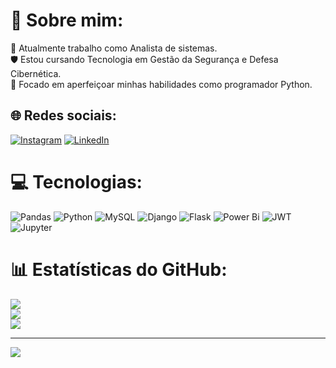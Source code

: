 # 💫 Sobre mim:
💼 Atualmente trabalho como Analista de sistemas.<br>🛡️ Estou cursando Tecnologia em Gestão da Segurança e Defesa Cibernética.<br>🐍 Focado em aperfeiçoar minhas habilidades como programador Python.<br>


## 🌐 Redes sociais:
[![Instagram](https://img.shields.io/badge/Instagram-%23E4405F.svg?logo=Instagram&logoColor=white)](https://www.instagram.com/mts.sulzbacher/) [![LinkedIn](https://img.shields.io/badge/LinkedIn-%230077B5.svg?logo=linkedin&logoColor=white)](https://www.linkedin.com/in/mateus-sulzbacher-cordeiro/) 

# 💻 Tecnologias:
![Pandas](https://img.shields.io/badge/pandas-%23150458.svg?style=for-the-badge&logo=pandas&logoColor=white) 
![Python](https://img.shields.io/badge/python-3670A0?style=for-the-badge&logo=python&logoColor=ffdd54) 
![MySQL](https://img.shields.io/badge/mysql-%2300000f.svg?style=for-the-badge&logo=mysql&logoColor=white) 
![Django](https://img.shields.io/badge/django-%23092E20.svg?style=for-the-badge&logo=django&logoColor=white) 
![Flask](https://img.shields.io/badge/flask-%23000.svg?style=for-the-badge&logo=flask&logoColor=white) 
![Power Bi](https://img.shields.io/badge/power_bi-F2C811?style=for-the-badge&logo=powerbi&logoColor=black) 
![JWT](https://img.shields.io/badge/JWT-black?style=for-the-badge&logo=JSON%20web%20tokens)
![Jupyter](https://img.shields.io/badge/Jupyter-%23F37626.svg?style=for-the-badge&logo=Jupyter&logoColor=white)


# 📊 Estatísticas do GitHub:
![](https://github-readme-stats.vercel.app/api?username=MtSulzbacher&theme=dark&hide_border=true&include_all_commits=false&count_private=false)<br/>
![](https://github-readme-streak-stats.herokuapp.com/?user=MtSulzbacher&theme=dark&hide_border=true)<br/>
![](https://github-readme-stats.vercel.app/api/top-langs/?username=MtSulzbacher&theme=dark&hide_border=true&include_all_commits=false&count_private=false&layout=compact)

---
[![](https://visitcount.itsvg.in/api?id=MtSulzbacher&icon=0&color=0)](https://visitcount.itsvg.in)

<!-- Proudly created with GPRM ( https://gprm.itsvg.in ) -->
